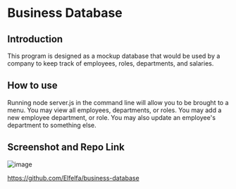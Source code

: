 # Business Database

## Introduction

This program is designed as a mockup database that would be used by a company to keep track of employees, roles, departments, and salaries.

## How to use

Running node server.js in the command line will allow you to be brought to a menu. You may view all employees, departments, or roles. You may add a new employee department, or role. You may also update an employee's department to something else.

## Screenshot and Repo Link

![image](https://user-images.githubusercontent.com/16827480/235567523-3f1b3396-6bf3-4627-93bc-8a6cd23a352b.png)

https://github.com/Elfelfa/business-database
